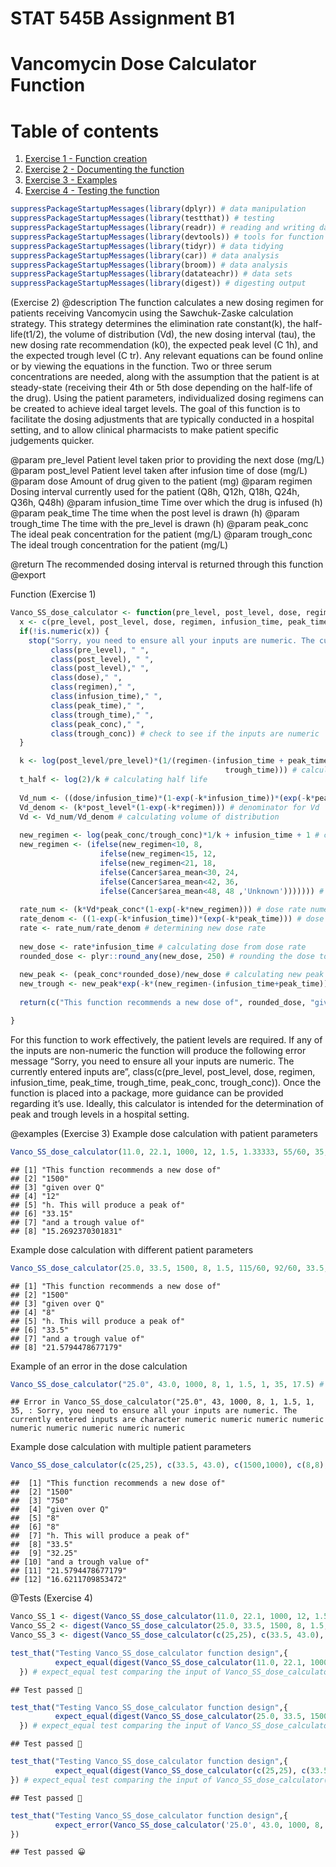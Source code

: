 STAT 545B Assignment B1
================

# Vancomycin Dose Calculator Function

# Table of contents

1.  [Exercise 1 - Function creation](#Exercise%201)
2.  [Exercise 2 - Documenting the function](#Exercise%202)
3.  [Exercise 3 - Examples](#Exercise%203)
4.  [Exercise 4 - Testing the function](#Exercise%204)

``` r
suppressPackageStartupMessages(library(dplyr)) # data manipulation
suppressPackageStartupMessages(library(testthat)) # testing
suppressPackageStartupMessages(library(readr)) # reading and writing data
suppressPackageStartupMessages(library(devtools)) # tools for function
suppressPackageStartupMessages(library(tidyr)) # data tidying
suppressPackageStartupMessages(library(car)) # data analysis
suppressPackageStartupMessages(library(broom)) # data analysis
suppressPackageStartupMessages(library(datateachr)) # data sets
suppressPackageStartupMessages(library(digest)) # digesting output
```

<a name="Exercise 2"></a>

(Exercise 2) @description The function calculates a new dosing regimen
for patients receiving Vancomycin using the Sawchuk-Zaske calculation
strategy. This strategy determines the elimination rate constant(k), the
half-life(t1/2), the volume of distribution (Vd), the new dosing
interval (tau), the new dosing rate recommendation (k0), the expected
peak level (C 1h), and the expected trough level (C tr). Any relevant
equations can be found online or by viewing the equations in the
function. Two or three serum concentrations are needed, along with the
assumption that the patient is at steady-state (receiving their 4th or
5th dose depending on the half-life of the drug). Using the patient
parameters, individualized dosing regimens can be created to achieve
ideal target levels. The goal of this function is to facilitate the
dosing adjustments that are typically conducted in a hospital setting,
and to allow clinical pharmacists to make patient specific judgements
quicker.

@param pre_level Patient level taken prior to providing the next dose
(mg/L) @param post_level Patient level taken after infusion time of dose
(mg/L) @param dose Amount of drug given to the patient (mg) @param
regimen Dosing interval currently used for the patient (Q8h, Q12h, Q18h,
Q24h, Q36h, Q48h) @param infusion_time Time over which the drug is
infused (h) @param peak_time The time when the post level is drawn (h)
@param trough_time The time with the pre_level is drawn (h) @param
peak_conc The ideal peak concentration for the patient (mg/L) @param
trough_conc The ideal trough concentration for the patient (mg/L)

@return The recommended dosing interval is returned through this
function @export

<a name="Exercise 1"></a>

Function (Exercise 1)

``` r
Vanco_SS_dose_calculator <- function(pre_level, post_level, dose, regimen, infusion_time, peak_time, trough_time, peak_conc, trough_conc) {
  x <- c(pre_level, post_level, dose, regimen, infusion_time, peak_time, trough_time, peak_conc, trough_conc) # storing inputs
  if(!is.numeric(x)) {
    stop("Sorry, you need to ensure all your inputs are numeric. The currently entered inputs are ", 
         class(pre_level), " ", 
         class(post_level), " ", 
         class(post_level)," ", 
         class(dose)," ", 
         class(regimen)," ", 
         class(infusion_time)," ",
         class(peak_time)," ", 
         class(trough_time)," ", 
         class(peak_conc)," ", 
         class(trough_conc)) # check to see if the inputs are numeric
  }

  k <- log(post_level/pre_level)*(1/(regimen-(infusion_time + peak_time + 
                                                trough_time))) # calculating elimination rate constant
  t_half <- log(2)/k # calculating half life
  
  Vd_num <- ((dose/infusion_time)*(1-exp(-k*infusion_time))*(exp(-k*peak_time))) # numerator for Vd
  Vd_denom <- (k*post_level*(1-exp(-k*regimen))) # denominator for Vd
  Vd <- Vd_num/Vd_denom # calculating volume of distribution
  
  new_regimen <- log(peak_conc/trough_conc)*1/k + infusion_time + 1 # calculating new regimen
  new_regimen <- (ifelse(new_regimen<10, 8,
                    ifelse(new_regimen<15, 12,
                    ifelse(new_regimen<21, 18, 
                    ifelse(Cancer$area_mean<30, 24, 
                    ifelse(Cancer$area_mean<42, 36,
                    ifelse(Cancer$area_mean<48, 48 ,'Unknown'))))))) # rounding regimen to appropriate time
  
  rate_num <- (k*Vd*peak_conc*(1-exp(-k*new_regimen))) # dose rate numerator
  rate_denom <- ((1-exp(-k*infusion_time))*(exp(-k*peak_time))) # dose rate denominator
  rate <- rate_num/rate_denom # determining new dose rate
  
  new_dose <- rate*infusion_time # calculating dose from dose rate
  rounded_dose <- plyr::round_any(new_dose, 250) # rounding the dose to nearest available formulation
  
  new_peak <- (peak_conc*rounded_dose)/new_dose # calculating new peak level
  new_trough <- new_peak*exp(-k*(new_regimen-(infusion_time+peak_time))) # calculating new trough level
  
  return(c("This function recommends a new dose of", rounded_dose, "given over Q", new_regimen, "h. This will produce a peak of", new_peak, "and a trough value of", new_trough)) # function return

}
```

<p>
For this function to work effectively, the patient levels are required.
If any of the inputs are non-numeric the function will produce the
following error message “Sorry, you need to ensure all your inputs are
numeric. The currently entered inputs are”, class(c(pre_level,
post_level, dose, regimen, infusion_time, peak_time, trough_time,
peak_conc, trough_conc)). Once the function is placed into a package,
more guidance can be provided regarding it’s use. Ideally, this
calculator is intended for the determination of peak and trough levels
in a hospital setting.
</p>

<a name="Exercise 3"></a>

@examples (Exercise 3) Example dose calculation with patient parameters

``` r
Vanco_SS_dose_calculator(11.0, 22.1, 1000, 12, 1.5, 1.33333, 55/60, 35, 17.5) # Should be "This function recommends a new dose of", 1500,"given over Q",12,"h",". This will produce a peak of", 33.15,"and a trough value of", 15.2692370301831
```

    ## [1] "This function recommends a new dose of"
    ## [2] "1500"                                  
    ## [3] "given over Q"                          
    ## [4] "12"                                    
    ## [5] "h. This will produce a peak of"        
    ## [6] "33.15"                                 
    ## [7] "and a trough value of"                 
    ## [8] "15.2692370301831"

Example dose calculation with different patient parameters

``` r
Vanco_SS_dose_calculator(25.0, 33.5, 1500, 8, 1.5, 115/60, 92/60, 33.5, 17.5) # Should be "This function recommends a new dose of", 1500,"given over Q",8,"h",". This will produce a peak of", 33.5,"and a trough value of", 21.5794478677179
```

    ## [1] "This function recommends a new dose of"
    ## [2] "1500"                                  
    ## [3] "given over Q"                          
    ## [4] "8"                                     
    ## [5] "h. This will produce a peak of"        
    ## [6] "33.5"                                  
    ## [7] "and a trough value of"                 
    ## [8] "21.5794478677179"

Example of an error in the dose calculation

``` r
Vanco_SS_dose_calculator("25.0", 43.0, 1000, 8, 1, 1.5, 1, 35, 17.5) # Should be "This function recommends a new dose of", 750,"given over Q",8,"h",". This will produce a peak of", 32.25,"and a trough value of", 16.6211709853472
```

    ## Error in Vanco_SS_dose_calculator("25.0", 43, 1000, 8, 1, 1.5, 1, 35, : Sorry, you need to ensure all your inputs are numeric. The currently entered inputs are character numeric numeric numeric numeric numeric numeric numeric numeric numeric

Example dose calculation with multiple patient parameters

``` r
Vanco_SS_dose_calculator(c(25,25), c(33.5, 43.0), c(1500,1000), c(8,8), c(1.5,1), c(115/60,1.5), c(92/60, 1), c(33.5,35), c(17.5:17.5)) # Should be "This function recommends a new dose of", 1500, 750,"given over Q",8,8,"h",". This will produce a peak of", 33.5, 32.25,"and a trough value of", 21.5794478677179, 16.6211709853472
```

    ##  [1] "This function recommends a new dose of"
    ##  [2] "1500"                                  
    ##  [3] "750"                                   
    ##  [4] "given over Q"                          
    ##  [5] "8"                                     
    ##  [6] "8"                                     
    ##  [7] "h. This will produce a peak of"        
    ##  [8] "33.5"                                  
    ##  [9] "32.25"                                 
    ## [10] "and a trough value of"                 
    ## [11] "21.5794478677179"                      
    ## [12] "16.6211709853472"

<a name="Exercise 4"></a>

@Tests (Exercise 4)

``` r
Vanco_SS_1 <- digest(Vanco_SS_dose_calculator(11.0, 22.1, 1000, 12, 1.5, 1.33333, 55/60, 35, 17.5)) # digesting the Vanco_SS_dose_calculator input
Vanco_SS_2 <- digest(Vanco_SS_dose_calculator(25.0, 33.5, 1500, 8, 1.5, 115/60, 92/60, 33.5, 17.5)) # digesting the Vanco_SS_dose_calculator input
Vanco_SS_3 <- digest(Vanco_SS_dose_calculator(c(25,25), c(33.5, 43.0), c(1500,1000), c(8,8), c(1.5,1), c(115/60,1.5), c(92/60, 1), c(33.5,35), c(17.5:17.5))) # digesting the Vanco_SS_dose_calculator input
```

``` r
test_that("Testing Vanco_SS_dose_calculator function design",{ 
          expect_equal(digest(Vanco_SS_dose_calculator(11.0, 22.1, 1000, 12, 1.5, 1.33333, 55/60, 35, 17.5)), Vanco_SS_1)
  }) # expect_equal test comparing the input of Vanco_SS_dose_calculator(11.0, 22.1, 1000, 12, 1.5, 1.33333, 55/60, 35, 17.5) to the digested input
```

    ## Test passed 🥇

``` r
test_that("Testing Vanco_SS_dose_calculator function design",{ 
          expect_equal(digest(Vanco_SS_dose_calculator(25.0, 33.5, 1500, 8, 1.5, 115/60, 92/60, 33.5, 17.5)), Vanco_SS_2)
  }) # expect_equal test comparing the input of Vanco_SS_dose_calculator(25.0, 33.5, 1500, 8, 1.5, 115/60, 92/60, 33.5, 17.5) to the digested input
```

    ## Test passed 🌈

``` r
test_that("Testing Vanco_SS_dose_calculator function design",{ 
          expect_equal(digest(Vanco_SS_dose_calculator(c(25,25), c(33.5, 43.0), c(1500,1000), c(8,8), c(1.5,1), c(115/60,1.5), c(92/60, 1), c(33.5,35), c(17.5:17.5))), Vanco_SS_3)
}) # expect_equal test comparing the input of Vanco_SS_dose_calculator(c(25,25), c(33.5, 43.0), c(1500,1000), c(8,8), c(1.5,1), c(115/60,1.5), c(92/60, 1), c(33.5,35), c(17.5:17.5)) to the digested input
```

    ## Test passed 🎊

``` r
test_that("Testing Vanco_SS_dose_calculator function design",{
          expect_error(Vanco_SS_dose_calculator('25.0', 43.0, 1000, 8, 1, 1.5, 1, 35, 17.5), "Sorry, you need to ensure all your inputs are numeric. The currently entered inputs are character numeric numeric numeric numeric numeric numeric numeric numeric numeric") # expect_error test comparing the input error to the predicted error
})
```

    ## Test passed 😀
